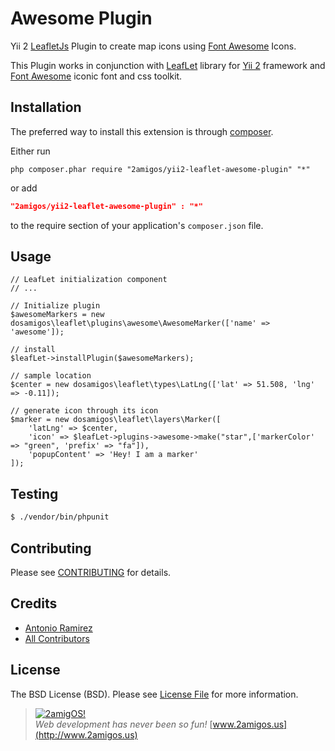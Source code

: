 Awesome Plugin
==============

Yii 2 [LeafletJs](http://leafletjs.com/) Plugin to create map icons using [Font Awesome](http://fontawesome.io/) Icons.

This Plugin works in conjunction with [LeafLet](https://github.com/2amigos/yii2-leaflet-extension)
library for [Yii 2](https://github.com/yiisoft/yii2) framework and [Font Awesome](http://fontawesome.io/) iconic font
and css toolkit.

Installation
------------
The preferred way to install this extension is through [composer](http://getcomposer.org/download/).

Either run

```
php composer.phar require "2amigos/yii2-leaflet-awesome-plugin" "*"
```
or add

```json
"2amigos/yii2-leaflet-awesome-plugin" : "*"
```

to the require section of your application's `composer.json` file.

Usage
-----

```
// LeafLet initialization component
// ...

// Initialize plugin
$awesomeMarkers = new dosamigos\leaflet\plugins\awesome\AwesomeMarker(['name' => 'awesome']);

// install
$leafLet->installPlugin($awesomeMarkers);

// sample location
$center = new dosamigos\leaflet\types\LatLng(['lat' => 51.508, 'lng' => -0.11]);

// generate icon through its icon
$marker = new dosamigos\leaflet\layers\Marker([
    'latLng' => $center,
    'icon' => $leafLet->plugins->awesome->make("star",['markerColor' => "green", 'prefix' => "fa"]),
    'popupContent' => 'Hey! I am a marker'
]);

```

Testing
-------

```bash
$ ./vendor/bin/phpunit
```

Contributing
------------

Please see [CONTRIBUTING](CONTRIBUTING.md) for details.

Credits
-------

- [Antonio Ramirez](https://github.com/tonydspaniard)
- [All Contributors](../../contributors)

License
-------

The BSD License (BSD). Please see [License File](LICENSE.md) for more information.

> [![2amigOS!](http://www.gravatar.com/avatar/55363394d72945ff7ed312556ec041e0.png)](http://www.2amigos.us)  
<i>Web development has never been so fun!</i>
[www.2amigos.us](http://www.2amigos.us)
